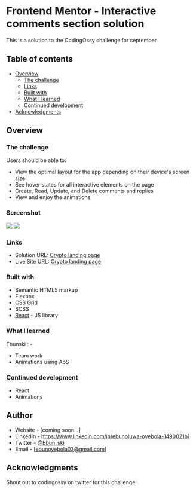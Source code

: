 # Frontend Mentor - Interactive comments section solution

This is a solution to the CodingOssy challenge for september

## Table of contents

- [Overview](#overview)
  - [The challenge](#the-challenge)
  - [Links](#links)
  - [Built with](#built-with)
  - [What I learned](#what-i-learned)
  - [Continued development](#continued-development)
- [Acknowledgments](#acknowledgments)

## Overview

### The challenge

Users should be able to:

- View the optimal layout for the app depending on their device's screen size
- See hover states for all interactive elements on the page
- Create, Read, Update, and Delete comments and replies
- View and enjoy the animations

### Screenshot

![](./Screenshots/screenshot-desktop.png)
![](./Screenshots/screenshot-mobile.png)

### Links

- Solution URL: [Crypto landing page](https://github.com/Ebunski/crappo-crypto-landing-page)
- Live Site URL:[ Crypto landing page](https://crypto-landing-page-cat-oe.netlify.app/)


### Built with

- Semantic HTML5 markup
- Flexbox
- CSS Grid
- SCSS
- [React](https://reactjs.org/) - JS library

### What I learned

Ebunski : -

- Team work
- Animations using AoS


### Continued development

- React
- Animations

## Author

- Website - [coming soon...]
- LinkedIn - https://www.linkedin.com/in/ebunoluwa-oyebola-1490021b1
- Twitter - [@Ebun_ski](https://www.twitter.com/Ebun_ski)
- Email - [ebunoyebola03@gmail.com]

## Acknowledgments

Shout out to codingossy on twitter for this challenge
